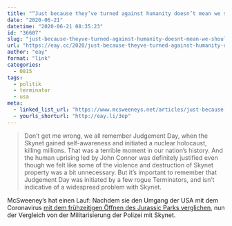 ```yaml
---
title: "“Just because they’ve turned against humanity doesn’t mean we should defund the Terminator program”"
date: "2020-06-21"
datetime: "2020-06-21 08:35:23"
id: "36607"
slug: "just-because-theyve-turned-against-humanity-doesnt-mean-we-should-defund-the-terminator-program"
url: "https://eay.cc/2020/just-because-theyve-turned-against-humanity-doesnt-mean-we-should-defund-the-terminator-program/"
author: "eay"
format: "link"
categories:
  - 0815
tags:
  - politik
  - terminator
  - usa
meta:
  - linked_list_url: "https://www.mcsweeneys.net/articles/just-because-theyve-turned-against-humanity-doesnt-mean-we-should-defund-the-terminator-program"
  - yourls_shorturl: "http://eay.li/3ep"
---
```


> Don’t get me wrong, we all remember Judgement Day, when the Skynet gained self-awareness and initiated a nuclear holocaust, killing millions. That was a terrible moment in our nation’s history. And the human uprising led by John Connor was definitely justified even though we felt like some of the violence and destruction of Skynet property was a bit unnecessary. But it’s important to remember that Judgement Day was initiated by a few rogue Terminators, and isn’t indicative of a widespread problem with Skynet.

McSweeney’s hat einen Lauf: Nachdem sie den Umgang der USA mit dem Coronavirus [mit dem frühzeitigen Öffnen des Jurassic Parks verglichen](https://eay.cc/2020/sure-the-velociraptors-are-still-on-the-loose-but-thats-no-reason-not-to-reopen-jurassic-park/), nun der Vergleich von der Militarisierung der Polizei mit Skynet.
